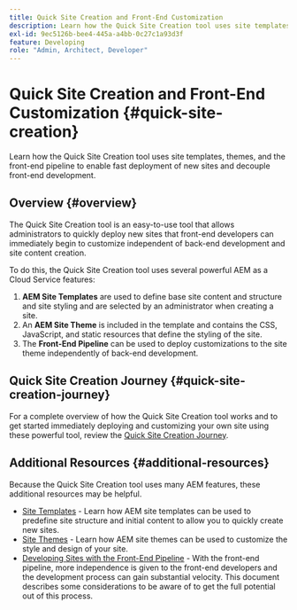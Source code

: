 ```yaml
---
title: Quick Site Creation and Front-End Customization
description: Learn how the Quick Site Creation tool uses site templates, themes, and the front-end pipeline to enable fast deployment of new sites and decouple front-end development.
exl-id: 9ec5126b-bee4-445a-a4bb-0c27c1a93d3f
feature: Developing
role: "Admin, Architect, Developer"
---
```

# Quick Site Creation and Front-End Customization {#quick-site-creation}

Learn how the Quick Site Creation tool uses site templates, themes, and the front-end pipeline to enable fast deployment of new sites and decouple front-end development.

## Overview {#overview}

The Quick Site Creation tool is an easy-to-use tool that allows administrators to quickly deploy new sites that front-end developers can immediately begin to customize independent of back-end development and site content creation.

To do this, the Quick Site Creation tool uses several powerful AEM as a Cloud Service features:

1. **AEM Site Templates** are used to define base site content and structure and site styling and are selected by an administrator when creating a site.
1. An **AEM Site Theme** is included in the template and contains the CSS, JavaScript, and static resources that define the styling of the site.
1. The **Front-End Pipeline** can be used to deploy customizations to the site theme independently of back-end development.

## Quick Site Creation Journey {#quick-site-creation-journey}

For a complete overview of how the Quick Site Creation tool works and to get started immediately deploying and customizing your own site using these powerful tool, review the [Quick Site Creation Journey](/help/journey-sites/quick-site/overview.md).

## Additional Resources {#additional-resources}

Because the Quick Site Creation tool uses many AEM features, these additional resources may be helpful.

* [Site Templates](/help/sites-cloud/administering/site-creation/site-templates.md) - Learn how AEM site templates can be used to predefine site structure and initial content to allow you to quickly create new sites.
* [Site Themes](/help/sites-cloud/administering/site-creation/site-themes.md) - Learn how AEM site themes can be used to customize the style and design of your site.
* [Developing Sites with the Front-End Pipeline](/help/implementing/developing/introduction/developing-with-front-end-pipelines.md) - With the front-end pipeline, more independence is given to the front-end developers and the development process can gain substantial velocity. This document describes some considerations to be aware of to get the full potential out of this process.
